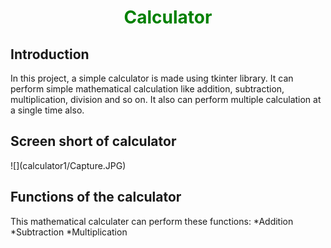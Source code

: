 <h1 align="center">
  <font color="green"> Calculator </font>
</h1>
<h2 align="left">Introduction</h2>
In this project, a simple calculator is made using tkinter library. It can perform simple mathematical calculation like addition, subtraction, multiplication, division and so on. It also can perform multiple calculation at a single time also.
<h2 align="left">Screen short of calculator</h2>
![](calculator1/Capture.JPG)
<h2 align="left">Functions of the calculator</h2>
This mathematical calculater can perform these functions:
*Addition
*Subtraction
*Multiplication

